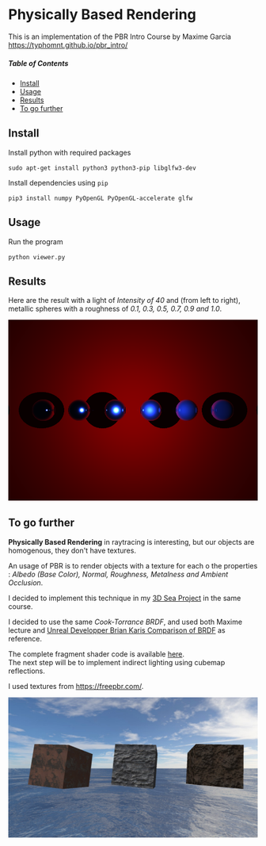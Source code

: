 # Physically Based Rendering

This is an implementation of the PBR Intro Course by Maxime Garcia  
https://typhomnt.github.io/pbr_intro/

##### Table of Contents  
* [Install](#install)  
* [Usage](#usage)  
* [Results](#results)  
* [To go further](#to-go-further)

## Install

Install python with required packages
```console
sudo apt-get install python3 python3-pip libglfw3-dev
```

Install dependencies using `pip`
```console
pip3 install numpy PyOpenGL PyOpenGL-accelerate glfw
```

## Usage

Run the program
```console
python viewer.py
```

## Results

Here are the result with a light of *Intensity of 40* and (from left to right), metallic spheres with a roughness of *0.1, 0.3, 0.5, 0.7, 0.9 and 1.0*.

![Core](media/pbr_result.png)

## To go further

**Physically Based Rendering** in raytracing is interesting, but our objects are homogenous, they don't have textures.

An usage of PBR is to render objects with a texture for each o the properties : *Albedo (Base Color), Normal, Roughness, Metalness and Ambient Occlusion*.

I decided to implement this technique in my [3D Sea Project](https://github.com/Eikins/3D-Sea-Project) in the same course.

I decided to use the same *Cook-Torrance BRDF*, and used both Maxime lecture and [Unreal Developper Brian Karis Comparison of BRDF](http://graphicrants.blogspot.com/2013/08/specular-brdf-reference.html) as reference.

The complete fragment shader code is available [here](media/pbr.v.glsl).  
The next step will be to implement indirect lighting using cubemap reflections.

I used textures from https://freepbr.com/.

![PBR Sea](media/pbr_sea.jpg)
